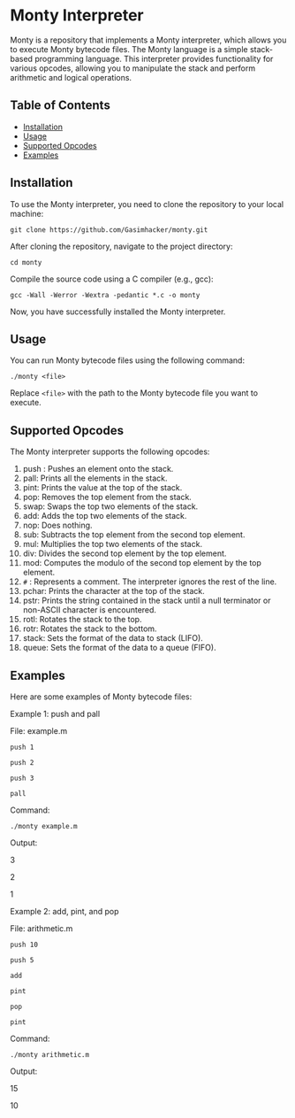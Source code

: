 # Monty Interpreter

Monty is a repository that implements a Monty interpreter, which allows you to execute Monty bytecode files. The Monty language is a simple stack-based programming language. This interpreter provides functionality for various opcodes, allowing you to manipulate the stack and perform arithmetic and logical operations.

## Table of Contents

- [Installation](#installation)
- [Usage](#usage)
- [Supported Opcodes](#supported-opcodes)
- [Examples](#examples)

## Installation

To use the Monty interpreter, you need to clone the repository to your local machine:

`git clone https://github.com/Gasimhacker/monty.git`


After cloning the repository, navigate to the project directory:

`cd monty`


Compile the source code using a C compiler (e.g., gcc):

`gcc -Wall -Werror -Wextra -pedantic *.c -o monty`


Now, you have successfully installed the Monty interpreter.

## Usage

You can run Monty bytecode files using the following command:

`./monty <file>`


Replace `<file>` with the path to the Monty bytecode file you want to execute.

## Supported Opcodes

The Monty interpreter supports the following opcodes:

1. push <int>: Pushes an element onto the stack.
2. pall: Prints all the elements in the stack.
3. pint: Prints the value at the top of the stack.
4. pop: Removes the top element from the stack.
5. swap: Swaps the top two elements of the stack.
6. add: Adds the top two elements of the stack.
7. nop: Does nothing.
8. sub: Subtracts the top element from the second top element.
9. mul: Multiplies the top two elements of the stack.
10. div: Divides the second top element by the top element.
11. mod: Computes the modulo of the second top element by the top element.
12. `#` <comment>: Represents a comment. The interpreter ignores the rest of the line.
13. pchar: Prints the character at the top of the stack.
14. pstr: Prints the string contained in the stack until a null terminator or non-ASCII character is encountered.
15. rotl: Rotates the stack to the top.
16. rotr: Rotates the stack to the bottom.
17. stack: Sets the format of the data to stack (LIFO).
18. queue: Sets the format of the data to a queue (FIFO).

## Examples

Here are some examples of Monty bytecode files:

Example 1: push and pall

File: example.m


`push 1` 

`push 2`  

`push 3`  

`pall`  



Command:

`./monty example.m`


Output:


3 

2  

1  



Example 2: add, pint, and pop

File: arithmetic.m


`push 10`  

`push 5`  

`add`  

`pint` 

`pop`  

`pint`  



Command:

`./monty arithmetic.m`


Output:


15  

10

